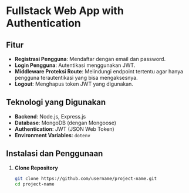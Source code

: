 # Fullstack Web App with Authentication


## Fitur

- **Registrasi Pengguna**: Mendaftar dengan email dan password.
- **Login Pengguna**: Autentikasi menggunakan JWT.
- **Middleware Proteksi Route**: Melindungi endpoint tertentu agar hanya pengguna terautentikasi yang bisa mengaksesnya.
- **Logout**: Menghapus token JWT yang digunakan.

## Teknologi yang Digunakan

- **Backend**: Node.js, Express.js
- **Database**: MongoDB (dengan Mongoose)
- **Authentication**: JWT (JSON Web Token)
- **Environment Variables**: `dotenv`

## Instalasi dan Penggunaan

1. **Clone Repository**
   ```bash
   git clone https://github.com/username/project-name.git
   cd project-name
